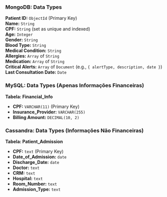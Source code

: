 ### **MongoDB: Data Types**

**Patient ID:** `ObjectId` (Primary Key)  
**Name:** `String`  
**CPF:** `String` (set as unique and indexed)  
**Age:** `Integer`  
**Gender:** `String`  
**Blood Type:** `String`  
**Medical Condition:** `String`  
**Allergies:** `Array` of `String`  
**Medication:** `Array` of `String`  
**Critical Alerts:** `Array` of `Document` (e.g., `{ alertType, description, date }`)  
**Last Consultation Date:** `Date`

### **MySQL: Data Types (Apenas Informações Financeiras)**

**Tabela: Financial_Info**

- **CPF:** `VARCHAR(11)` (Primary Key)
- **Insurance_Provider:** `VARCHAR(255)`
- **Billing Amount:** `DECIMAL(10, 2)`

### **Cassandra: Data Types (Informações Não Financeiras)**

**Tabela: Patient_Admission**

- **CPF:** `text` (Primary Key)
- **Date_of_Admission:** `date`
- **Discharge_Date:** `date`
- **Doctor:** `text`
- **CRM:** `text`
- **Hospital:** `text`
- **Room_Number:** `text`
- **Admission_Type:** `text`